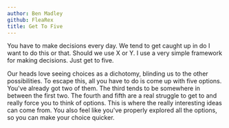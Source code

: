 ```yaml
---
author: Ben Madley
github: FleaRex
title: Get To Five
---
```


You have to make decisions every day. We tend to get caught up in do I want to do this or that. Should we use X or Y. I use a very simple framework for making decisions. Just get to five.

Our heads love seeing choices as a dichotomy, blinding us to the other possibilities. To escape this, all you have to do is come up with five options. You've already got two of them. The third tends to be somewhere in between the first two. The fourth and fifth are a real struggle to get to and really force you to think of options. This is where the really interesting ideas can come from. You also feel like you've properly explored all the options, so you can make your choice quicker.
